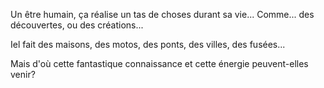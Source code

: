 Un être humain, ça réalise un tas de choses durant sa vie...
Comme... des découvertes, ou des créations...

Iel fait des maisons, des motos, des ponts, des villes, des fusées...

Mais d'où cette fantastique connaissance et cette énergie peuvent-elles venir?
